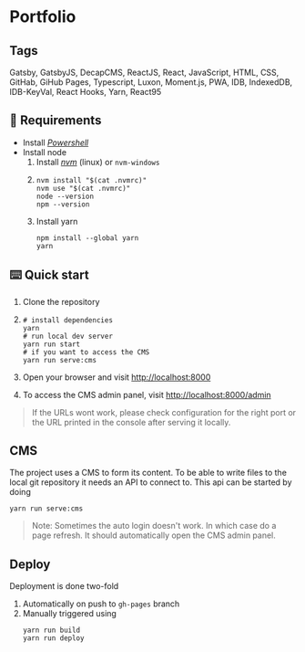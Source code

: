 # Portfolio


## Tags

<!-- Languages, Frameworks, Libraries, Hosting Platforms, CI/CD, IaC, Scripting languages -->

Gatsby, GatsbyJS, DecapCMS, ReactJS, React, JavaScript, HTML, CSS,
GitHab, GiHub Pages, Typescript, Luxon, Moment.js, PWA, IDB,
IndexedDB, IDB-KeyVal, React Hooks, Yarn, React95

## 🍎 Requirements

- Install _[Powershell][pwsh-installation]_
- Install node
    1. Install _[nvm]_ (linux) or `nvm-windows`
    1. ```shell
       nvm install "$(cat .nvmrc)"
       nvm use "$(cat .nvmrc)"
       node --version
       npm --version
       ```
    1. Install yarn
       ```shell
       npm install --global yarn
       yarn
       ```

[pwsh-installation]: https://learn.microsoft.com/de-de/powershell/scripting/install/installing-powershell?view=powershell-7.5
[nvm]: https://github.com/nvm-sh/nvm
[nvm-windows]: https://github.com/coreybutler/nvm-windows


## ⌨️ Quick start

1. Clone the repository
1. ```shell
   # install dependencies
   yarn
   # run local dev server
   yarn run start
   # if you want to access the CMS
   yarn run serve:cms
   ```

1. Open your browser and visit <http://localhost:8000>
1. To access the CMS admin panel, visit <http://localhost:8000/admin>

> If the URLs wont work, please check configuration for the right port or the URL printed in the console after serving
> it locally.

## CMS

The project uses a CMS to form its content. To be able to write files to the local git repository
it needs an API to connect to. This api can be started by doing 

```shell
yarn run serve:cms
```

> Note: Sometimes the auto login doesn't work. In which case do a page refresh.
> It should automatically open the CMS admin panel.

## Deploy

Deployment is done two-fold

1. Automatically on push to `gh-pages` branch
2. Manually triggered using
   ```shell
   yarn run build
   yarn run deploy
   ```
